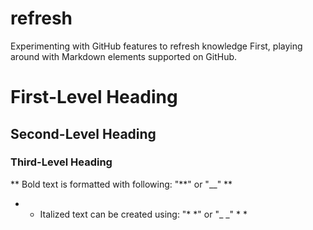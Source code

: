 # refresh
Experimenting with GitHub features to refresh knowledge
First, playing around with Markdown elements supported on GitHub.
# First-Level Heading
## Second-Level Heading
### Third-Level Heading

** Bold text is formatted with following: "**" or "__" **
* * Italized text can be created using: "* *" or "_ _" * *

